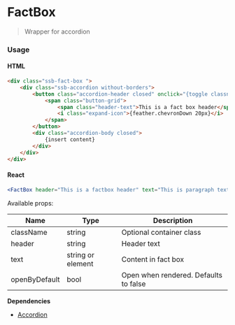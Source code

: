 FactBox
========

> Wrapper for accordion

### Usage

#### HTML

```html
<div class="ssb-fact-box ">
    <div class="ssb-accordion without-borders">
        <button class="accordion-header closed" onclick="{toggle classname to 'open'}" tabindex="0">
            <span class="button-grid">
          		<span class="header-text">This is a fact box header</span>
          		<i class="expand-icon">{feather.chevronDown 20px}</i>
        	</span>
        </button>
        <div class="accordion-body closed">
			{insert content}
        </div>
    </div>
</div>
```

#### React

```jsx harmony
<FactBox header="This is a factbox header" text="This is paragraph text which explains the accordion" />
```

Available props:

| Name       | Type           | Description  |
| ---------- | ------------- | ----- |
| className   | string | Optional container class|
| header | string | Header text |
| text | string or element | Content in fact box |
| openByDefault | bool | Open when rendered. Defaults to false |

__Dependencies__
 - [Accordion](../Accordion)
